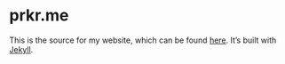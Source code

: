 # prkr.me

This is the source for my website, which can be found [here](http://prkr.me). It’s built with [Jekyll](http://jekyllrb.com).